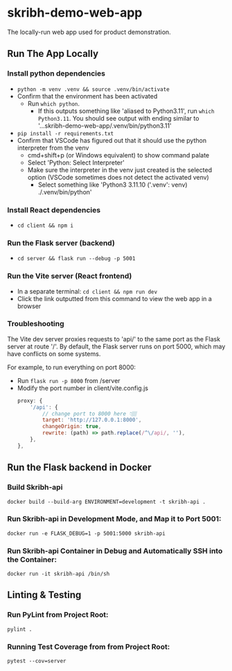 # skribh-demo-web-app
The locally-run web app used for product demonstration.

## Run The App Locally

### Install python dependencies
- `python -m venv .venv && source .venv/bin/activate`
- Confirm that the environment has been activated
    - Run `which python`.
        - If this outputs something like 'aliased to Python3.11', run `which Python3.11`. You should see output with ending similar to '...skribh-demo-web-app/.venv/bin/python3.11'
- `pip install -r requirements.txt`
- Confirm that VSCode has figured out that it should use the python interpreter from the venv
    - cmd+shift+p (or Windows equivalent) to show command palate
    - Select 'Python: Select Interpreter'
    - Make sure the interpreter in the venv just created is the selected option (VSCode sometimes does not detect the activated venv)
        - Select something like 'Python3 3.11.10 ('.venv': venv) ./.venv/bin/python'

### Install React dependencies
- `cd client && npm i`

### Run the Flask server (backend)
- `cd server && flask run --debug -p 5001`

### Run the Vite server (React frontend)
- In a separate terminal: `cd client && npm run dev`
- Click the link outputted from this command to view the web app in a browser

### Troubleshooting
The Vite dev server proxies requests to 'api/' to the same port as the Flask server at route '/'. By default, the Flask server runs on port 5000, which may have conflicts on some systems.

For example, to run everything on port 8000:
- Run `flask run -p 8000` from /server
- Modify the port number in client/vite.config.js
    ```js
    proxy: {
        '/api': {
            // change port to 8000 here 👇🏽
            target: 'http://127.0.0.1:8000',
            changeOrigin: true,
            rewrite: (path) => path.replace(/^\/api/, ''), 
        },
    },
    ```

## Run the Flask backend in Docker

### Build Skribh-api
`docker build --build-arg ENVIRONMENT=development -t skribh-api .`

### Run Skribh-api in Development Mode, and Map it to Port 5001:
`docker run -e FLASK_DEBUG=1 -p 5001:5000 skribh-api`

### Run Skribh-api Container in Debug and Automatically SSH into the Container:
`docker run -it skribh-api /bin/sh`

## Linting & Testing

### Run PyLint from Project Root:
`pylint .`

### Running Test Coverage from from Project Root:
`pytest --cov=server`